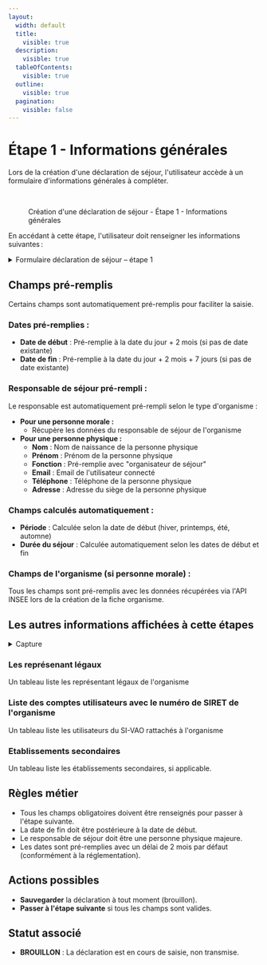 ```yaml
---
layout:
  width: default
  title:
    visible: true
  description:
    visible: true
  tableOfContents:
    visible: true
  outline:
    visible: true
  pagination:
    visible: false
---
```


# Étape 1 - Informations générales

Lors de la création d'une déclaration de séjour, l'utilisateur accède à un formulaire d'informations générales à compléter.

<figure><img src="../../../.gitbook/assets/Capture d’écran 2025-07-05 à 11.45.02.png" alt=""><figcaption><p>Création d'une déclaration de séjour - Étape 1 - Informations générales</p></figcaption></figure>

En accédant à cette étape, l'utilisateur doit renseigner les informations suivantes :

<details>

<summary>Formulaire déclaration de séjour – étape 1</summary>



</details>

## Champs pré-remplis

Certains champs sont automatiquement pré-remplis pour faciliter la saisie.

### **Dates pré-remplies :**

* **Date de début** : Pré-remplie à la date du jour + 2 mois (si pas de date existante)
* **Date de fin** : Pré-remplie à la date du jour + 2 mois + 7 jours (si pas de date existante)

### **Responsable de séjour pré-rempli :**

Le responsable est automatiquement pré-rempli selon le type d'organisme :

* **Pour une personne morale :**
  * Récupère les données du responsable de séjour de l'organisme
* **Pour une personne physique :**
  * **Nom** : Nom de naissance de la personne physique
  * **Prénom** : Prénom de la personne physique
  * **Fonction** : Pré-remplie avec "organisateur de séjour"
  * **Email** : Email de l'utilisateur connecté
  * **Téléphone** : Téléphone de la personne physique
  * **Adresse** : Adresse du siège de la personne physique

### **Champs calculés automatiquement :**

* **Période** : Calculée selon la date de début (hiver, printemps, été, automne)
* **Durée du séjour** : Calculée automatiquement selon les dates de début et fin

### **Champs de l'organisme (si personne morale) :**

Tous les champs sont pré-remplis avec les données récupérées via l'API INSEE lors de la création de la fiche organisme.

## Les autres informations affichées à cette étapes

<details>

<summary>Capture</summary>

<figure><img src="../../.gitbook/assets/Capture%20d%E2%80%99e%CC%81cran%202025-07-05%20a%CC%80%2011.59.36.png" alt=""><figcaption><p>Informations affichés lors de l'étape 1 de la création d'une déclaration de séjour</p></figcaption></figure>

</details>

### Les représenant légaux

Un tableau liste les représentant légaux de l'organisme

### Liste des comptes utilisateurs avec le numéro de SIRET de l'organisme

Un tableau liste les utilisateurs du SI-VAO rattachés à l'organisme

### Etablissements secondaires

Un tableau liste les établissements secondaires, si applicable.

## Règles métier

* Tous les champs obligatoires doivent être renseignés pour passer à l'étape suivante.
* La date de fin doit être postérieure à la date de début.
* Le responsable de séjour doit être une personne physique majeure.
* Les dates sont pré-remplies avec un délai de 2 mois par défaut (conformément à la réglementation).

## Actions possibles

* **Sauvegarder** la déclaration à tout moment (brouillon).
* **Passer à l'étape suivante** si tous les champs sont valides.

## Statut associé

* **BROUILLON** : La déclaration est en cours de saisie, non transmise.
